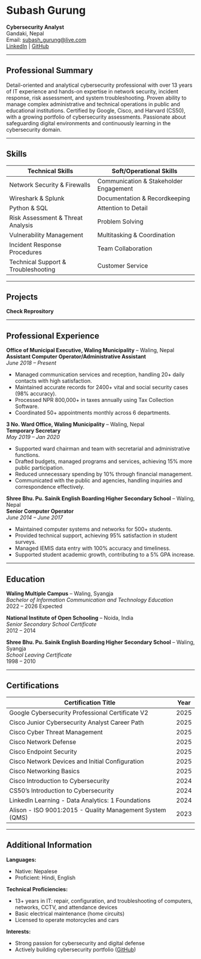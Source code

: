 # Subash Gurung  
**Cybersecurity Analyst**  
Gandaki, Nepal    
Email: subash_gurung@live.com  
[LinkedIn](https://www.linkedin.com/in/subash1031/) | [GitHub](https://github.com/SG-1031)

---

## Professional Summary

Detail-oriented and analytical cybersecurity professional with over 13 years of IT experience and hands-on expertise in network security, incident response, risk assessment, and system troubleshooting. Proven ability to manage complex administrative and technical operations in public and educational institutions. Certified by Google, Cisco, and Harvard (CS50), with a growing portfolio of cybersecurity assessments. Passionate about safeguarding digital environments and continuously learning in the cybersecurity domain.

---

## Skills

| Technical Skills                    | Soft/Operational Skills                |
|-------------------------------------|----------------------------------------|
| Network Security & Firewalls        | Communication & Stakeholder Engagement |
| Wireshark & Splunk                  | Documentation & Recordkeeping          |
| Python & SQL                        | Attention to Detail                    |
| Risk Assessment & Threat Analysis   | Problem Solving                        |
| Vulnerability Management            | Multitasking & Coordination            |
| Incident Response Procedures        | Team Collaboration                     |
| Technical Support & Troubleshooting | Customer Service                       |

---

## Projects
**Check Reprository**

---

## Professional Experience

**Office of Municipal Executive, Waling Municipality** – Waling, Nepal  
**Assistant Computer Operator/Administrative Assistant**  
*June 2018 – Present*  
- Managed communication services and reception, handling 20+ daily contacts with high satisfaction.  
- Maintained accurate records for 2400+ vital and social security cases (98% accuracy).  
- Processed NPR 800,000+ in taxes annually using Tax Collection Software.  
- Coordinated 50+ appointments monthly across 6 departments.

**3 No. Ward Office, Waling Municipality** – Waling, Nepal  
**Temporary Secretary**  
*May 2019 – Jan 2020*  
- Supported ward chairman and team with secretarial and administrative functions.  
- Drafted budgets, managed programs and services, achieving 15% more public participation.  
- Reduced unnecessary spending by 10% through financial management.  
- Communicated with the public and agencies, handling inquiries and correspondence effectively.

**Shree Bhu. Pu. Sainik English Boarding Higher Secondary School** – Waling, Nepal  
**Senior Computer Operator**  
*June 2014 – June 2017*  
- Maintained computer systems and networks for 500+ students.  
- Provided technical support, achieving 95% satisfaction in student surveys.  
- Managed IEMIS data entry with 100% accuracy and timeliness.  
- Supported student academic growth, contributing to a 5% GPA increase.

---

## Education

**Waling Multiple Campus** – Waling, Syangja  
*Bachelor of Information Communication and Technology Education*  
2022 – 2026 Expected

**National Institute of Open Schooling** – Noida, India  
*Senior Secondary School Certificate*  
2012 – 2014

**Shree Bhu. Pu. Sainik English Boarding Higher Secondary School** – Waling, Syangja  
*School Leaving Certificate*  
1998 – 2010

---

## Certifications

| Certification Title                                      | Year  |
|----------------------------------------------------------|-------|
| Google Cybersecurity Professional Certificate V2         | 2025  |
| Cisco Junior Cybersecurity Analyst Career Path           | 2025  |
| Cisco Cyber Threat Management                            | 2025  |
| Cisco Network Defense                                    | 2025  |
| Cisco Endpoint Security                                  | 2025  |
| Cisco Network Devices and Initial Configuration          | 2025  |
| Cisco Networking Basics                                  | 2025  |
| Cisco Introduction to Cybersecurity                      | 2024  |
| CS50’s Introduction to Cybersecurity                     | 2024  |
| LinkedIn Learning - Data Analytics: 1 Foundations        | 2024  |
| Alison - ISO 9001:2015 - Quality Management System (QMS) | 2023  |

---

## Additional Information

**Languages:**  
- Native: Nepalese  
- Proficient: Hindi, English

**Technical Proficiencies:**  
- 13+ years in IT: repair, configuration, and troubleshooting of computers, networks, CCTV, and attendance devices  
- Basic electrical maintenance (home circuits)  
- Licensed to operate motorcycles and cars

**Interests:**  
- Strong passion for cybersecurity and digital defense  
- Actively building cybersecurity portfolio ([GitHub](https://github.com/SG-1031))
